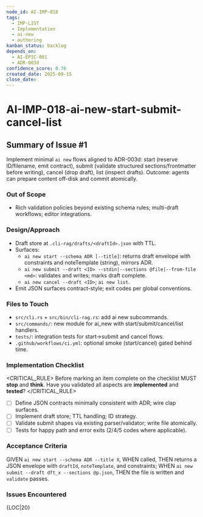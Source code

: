 ```yaml
---
node_id: AI-IMP-018
tags:
  - IMP-LIST
  - Implementation
  - ai-new
  - authoring
kanban_status: backlog
depends_on:
  - AI-EPIC-001
  - ADR-003d
confidence_score: 0.76
created_date: 2025-09-15
close_date:
---
```


# AI-IMP-018-ai-new-start-submit-cancel-list

## Summary of Issue #1
Implement minimal `ai new` flows aligned to ADR-003d: start (reserve ID/filename, emit contract), submit (validate structured sections/frontmatter before writing), cancel (drop draft), list (inspect drafts). Outcome: agents can prepare content off-disk and commit atomically.

### Out of Scope
- Rich validation policies beyond existing schema rules; multi-draft workflows; editor integrations.

### Design/Approach
- Draft store at `.cli-rag/drafts/<draftId>.json` with TTL.
- Surfaces:
  - `ai new start --schema ADR [--title]`: returns draft envelope with constraints and noteTemplate (string), mirrors ADR.
  - `ai new submit --draft <ID> --stdin|--sections @file|--from-file <md>`: validates and writes; marks draft complete.
  - `ai new cancel --draft <ID>`; `ai new list`.
- Emit JSON surfaces contract-style; exit codes per global conventions.

### Files to Touch
- `src/cli.rs` + `src/bin/cli-rag.rs`: add ai new subcommands.
- `src/commands/`: new module for ai_new with start/submit/cancel/list handlers.
- `tests/`: integration tests for start→submit and cancel flows.
- `.github/workflows/ci.yml`: optional smoke (start/cancel) gated behind time.

### Implementation Checklist

<CRITICAL_RULE>
Before marking an item complete on the checklist MUST **stop** and **think**. Have you validated all aspects are **implemented** and **tested**? 
</CRITICAL_RULE>

- [ ] Define JSON contracts minimally consistent with ADR; wire clap surfaces.
- [ ] Implement draft store; TTL handling; ID strategy.
- [ ] Validate submit shapes via existing parser/validator; write file atomically.
- [ ] Tests for happy path and error exits (2/4/5 codes where applicable).

### Acceptance Criteria
GIVEN `ai new start --schema ADR --title X`, WHEN called, THEN returns a JSON envelope with `draftId`, `noteTemplate`, and constraints; WHEN `ai new submit --draft dft_x --sections @p.json`, THEN the file is written and `validate` passes.

### Issues Encountered
{LOC|20}


